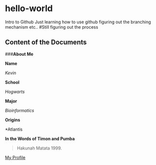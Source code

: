 # hello-world
Intro to Github
Just learning how to use github
figuring out the branching mechanism etc..
#Still figuring out the process

## Content of the Documents

###**About Me**

**Name**

*Kevin*

**School**

*Hogwarts*

**Major**

*Bioinformatics*

**Origins**

*Atlantis

**In the Words of Timon and Pumba**
> Hakunah Matata 1999.

[My Profile](https://github.com/legokev)

